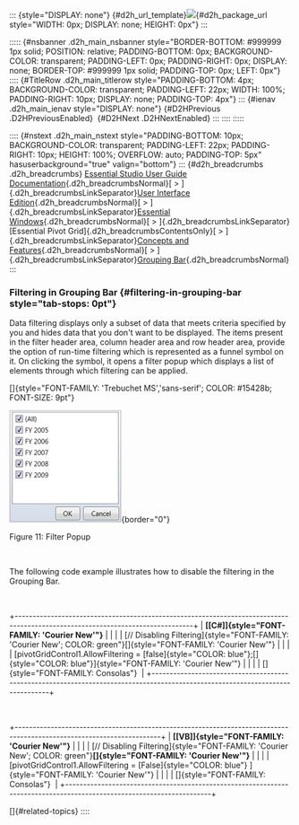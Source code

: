 ::: {style="DISPLAY: none"}
[](ms-xhelp:///?Id=d2h_url_template){#d2h_url_template}![](!package_url!){#d2h_package_url style="WIDTH: 0px; DISPLAY: none; HEIGHT: 0px"}
:::

::::: {#nsbanner .d2h_main_nsbanner style="BORDER-BOTTOM: #999999 1px solid; POSITION: relative; PADDING-BOTTOM: 0px; BACKGROUND-COLOR: transparent; PADDING-LEFT: 0px; PADDING-RIGHT: 0px; DISPLAY: none; BORDER-TOP: #999999 1px solid; PADDING-TOP: 0px; LEFT: 0px"}
:::: {#TitleRow .d2h_main_titlerow style="PADDING-BOTTOM: 4px; BACKGROUND-COLOR: transparent; PADDING-LEFT: 22px; WIDTH: 100%; PADDING-RIGHT: 10px; DISPLAY: none; PADDING-TOP: 4px"}
::: {#ienav .d2h_main_ienav style="DISPLAY: none"}
[](ms-xhelp:///?Id=250954be-1bce-4d28-9102-de4e549709e6){#D2HPrevious .D2HPreviousEnabled}  [](ms-xhelp:///?Id=6d0f6184-515a-4a8f-80a9-5358b139580e){#D2HNext .D2HNextEnabled}
:::
::::
:::::

:::: {#nstext .d2h_main_nstext style="PADDING-BOTTOM: 10px; BACKGROUND-COLOR: transparent; PADDING-LEFT: 22px; PADDING-RIGHT: 10px; HEIGHT: 100%; OVERFLOW: auto; PADDING-TOP: 5px" hasuserbackground="true" valign="bottom"}
::: {#d2h_breadcrumbs .d2h_breadcrumbs}
[Essential Studio User Guide Documentation](ms-xhelp:///?Id=12457748-09e3-4d74-a240-8e049cedf030){.d2h_breadcrumbsNormal}[ \> ]{.d2h_breadcrumbsLinkSeparator}[User Interface Edition](ms-xhelp:///?Id=c29296b7-531c-413b-a0ec-488ca1f7f669){.d2h_breadcrumbsNormal}[ \> ]{.d2h_breadcrumbsLinkSeparator}[Essential Windows](ms-xhelp:///?Id=e60759d8-47a4-4570-9d7a-16a68d63f2ea){.d2h_breadcrumbsNormal}[ \> ]{.d2h_breadcrumbsLinkSeparator}[Essential Pivot Grid]{.d2h_breadcrumbsContentsOnly}[ \> ]{.d2h_breadcrumbsLinkSeparator}[Concepts and Features](ms-xhelp:///?Id=4ac202a5-4d9d-4bd8-8592-31692c415d53){.d2h_breadcrumbsNormal}[ \> ]{.d2h_breadcrumbsLinkSeparator}[Grouping Bar](ms-xhelp:///?Id=250954be-1bce-4d28-9102-de4e549709e6){.d2h_breadcrumbsNormal}
:::

### Filtering in Grouping Bar {#filtering-in-grouping-bar style="tab-stops: 0pt"}

Data filtering displays only a subset of data that meets criteria specified by you and hides data that you don't want to be displayed. The items present in the filter header area, column header area and row header area, provide the option of run-time filtering which is represented as a funnel symbol on it. On clicking the symbol, it opens a filter popup which displays a list of elements through which filtering can be applied.

[]{style="FONT-FAMILY: 'Trebuchet MS','sans-serif'; COLOR: #15428b; FONT-SIZE: 9pt"} 

![Description: C:\\Users\\dwarageshmb\\Desktop\\Vol 4 Docs\\Images\\Filter Popup.png](ImagesExt/image109_13.jpg){border="0"}

Figure 11: Filter Popup

 

The following code example illustrates how to disable the filtering in the Grouping Bar.

 

+-------------------------------------------------------------------------------------------------------------------------------+
| **[\[C#\]]{style="FONT-FAMILY: 'Courier New'"}**                                                                              |
|                                                                                                                               |
| [// Disabling Filtering]{style="FONT-FAMILY: 'Courier New'; COLOR: green"}[]{style="FONT-FAMILY: 'Courier New'"}              |
|                                                                                                                               |
| [pivotGridControl1.AllowFiltering = [false]{style="COLOR: blue"};[]{style="COLOR: blue"}]{style="FONT-FAMILY: 'Courier New'"} |
|                                                                                                                               |
| []{style="FONT-FAMILY: Consolas"}                                                                                             |
+-------------------------------------------------------------------------------------------------------------------------------+

 

+----------------------------------------------------------------------------------------------------------------------+
| **[\[VB\]]{style="FONT-FAMILY: 'Courier New'"}**                                                                     |
|                                                                                                                      |
| [// Disabling Filtering]{style="FONT-FAMILY: 'Courier New'; COLOR: green"}**[]{style="FONT-FAMILY: 'Courier New'"}** |
|                                                                                                                      |
| [pivotGridControl1.AllowFiltering = [False]{style="COLOR: blue"} ]{style="FONT-FAMILY: 'Courier New'"}               |
|                                                                                                                      |
| []{style="FONT-FAMILY: Consolas"}                                                                                    |
+----------------------------------------------------------------------------------------------------------------------+

[]{#related-topics}
::::
